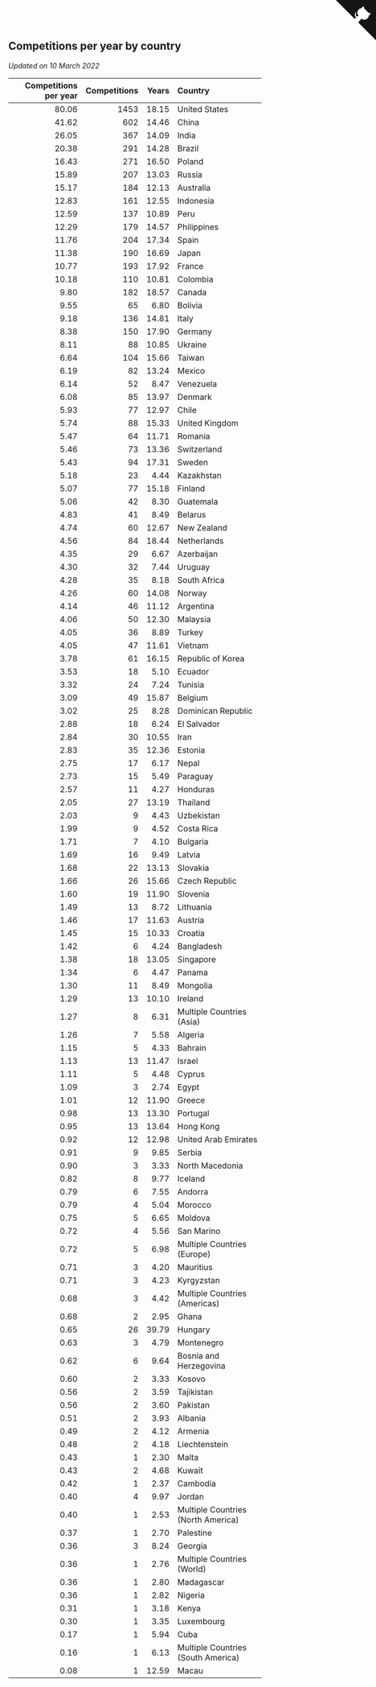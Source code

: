 ## Competitions per year by country

*Updated on 10 March 2022*

| Competitions per year | Competitions | Years | Country |
| ---: | ---: | ---: | :--- |
| 80.06 | 1453 | 18.15 | United States |
| 41.62 | 602 | 14.46 | China |
| 26.05 | 367 | 14.09 | India |
| 20.38 | 291 | 14.28 | Brazil |
| 16.43 | 271 | 16.50 | Poland |
| 15.89 | 207 | 13.03 | Russia |
| 15.17 | 184 | 12.13 | Australia |
| 12.83 | 161 | 12.55 | Indonesia |
| 12.59 | 137 | 10.89 | Peru |
| 12.29 | 179 | 14.57 | Philippines |
| 11.76 | 204 | 17.34 | Spain |
| 11.38 | 190 | 16.69 | Japan |
| 10.77 | 193 | 17.92 | France |
| 10.18 | 110 | 10.81 | Colombia |
| 9.80 | 182 | 18.57 | Canada |
| 9.55 | 65 | 6.80 | Bolivia |
| 9.18 | 136 | 14.81 | Italy |
| 8.38 | 150 | 17.90 | Germany |
| 8.11 | 88 | 10.85 | Ukraine |
| 6.64 | 104 | 15.66 | Taiwan |
| 6.19 | 82 | 13.24 | Mexico |
| 6.14 | 52 | 8.47 | Venezuela |
| 6.08 | 85 | 13.97 | Denmark |
| 5.93 | 77 | 12.97 | Chile |
| 5.74 | 88 | 15.33 | United Kingdom |
| 5.47 | 64 | 11.71 | Romania |
| 5.46 | 73 | 13.36 | Switzerland |
| 5.43 | 94 | 17.31 | Sweden |
| 5.18 | 23 | 4.44 | Kazakhstan |
| 5.07 | 77 | 15.18 | Finland |
| 5.06 | 42 | 8.30 | Guatemala |
| 4.83 | 41 | 8.49 | Belarus |
| 4.74 | 60 | 12.67 | New Zealand |
| 4.56 | 84 | 18.44 | Netherlands |
| 4.35 | 29 | 6.67 | Azerbaijan |
| 4.30 | 32 | 7.44 | Uruguay |
| 4.28 | 35 | 8.18 | South Africa |
| 4.26 | 60 | 14.08 | Norway |
| 4.14 | 46 | 11.12 | Argentina |
| 4.06 | 50 | 12.30 | Malaysia |
| 4.05 | 36 | 8.89 | Turkey |
| 4.05 | 47 | 11.61 | Vietnam |
| 3.78 | 61 | 16.15 | Republic of Korea |
| 3.53 | 18 | 5.10 | Ecuador |
| 3.32 | 24 | 7.24 | Tunisia |
| 3.09 | 49 | 15.87 | Belgium |
| 3.02 | 25 | 8.28 | Dominican Republic |
| 2.88 | 18 | 6.24 | El Salvador |
| 2.84 | 30 | 10.55 | Iran |
| 2.83 | 35 | 12.36 | Estonia |
| 2.75 | 17 | 6.17 | Nepal |
| 2.73 | 15 | 5.49 | Paraguay |
| 2.57 | 11 | 4.27 | Honduras |
| 2.05 | 27 | 13.19 | Thailand |
| 2.03 | 9 | 4.43 | Uzbekistan |
| 1.99 | 9 | 4.52 | Costa Rica |
| 1.71 | 7 | 4.10 | Bulgaria |
| 1.69 | 16 | 9.49 | Latvia |
| 1.68 | 22 | 13.13 | Slovakia |
| 1.66 | 26 | 15.66 | Czech Republic |
| 1.60 | 19 | 11.90 | Slovenia |
| 1.49 | 13 | 8.72 | Lithuania |
| 1.46 | 17 | 11.63 | Austria |
| 1.45 | 15 | 10.33 | Croatia |
| 1.42 | 6 | 4.24 | Bangladesh |
| 1.38 | 18 | 13.05 | Singapore |
| 1.34 | 6 | 4.47 | Panama |
| 1.30 | 11 | 8.49 | Mongolia |
| 1.29 | 13 | 10.10 | Ireland |
| 1.27 | 8 | 6.31 | Multiple Countries (Asia) |
| 1.26 | 7 | 5.58 | Algeria |
| 1.15 | 5 | 4.33 | Bahrain |
| 1.13 | 13 | 11.47 | Israel |
| 1.11 | 5 | 4.48 | Cyprus |
| 1.09 | 3 | 2.74 | Egypt |
| 1.01 | 12 | 11.90 | Greece |
| 0.98 | 13 | 13.30 | Portugal |
| 0.95 | 13 | 13.64 | Hong Kong |
| 0.92 | 12 | 12.98 | United Arab Emirates |
| 0.91 | 9 | 9.85 | Serbia |
| 0.90 | 3 | 3.33 | North Macedonia |
| 0.82 | 8 | 9.77 | Iceland |
| 0.79 | 6 | 7.55 | Andorra |
| 0.79 | 4 | 5.04 | Morocco |
| 0.75 | 5 | 6.65 | Moldova |
| 0.72 | 4 | 5.56 | San Marino |
| 0.72 | 5 | 6.98 | Multiple Countries (Europe) |
| 0.71 | 3 | 4.20 | Mauritius |
| 0.71 | 3 | 4.23 | Kyrgyzstan |
| 0.68 | 3 | 4.42 | Multiple Countries (Americas) |
| 0.68 | 2 | 2.95 | Ghana |
| 0.65 | 26 | 39.79 | Hungary |
| 0.63 | 3 | 4.79 | Montenegro |
| 0.62 | 6 | 9.64 | Bosnia and Herzegovina |
| 0.60 | 2 | 3.33 | Kosovo |
| 0.56 | 2 | 3.59 | Tajikistan |
| 0.56 | 2 | 3.60 | Pakistan |
| 0.51 | 2 | 3.93 | Albania |
| 0.49 | 2 | 4.12 | Armenia |
| 0.48 | 2 | 4.18 | Liechtenstein |
| 0.43 | 1 | 2.30 | Malta |
| 0.43 | 2 | 4.68 | Kuwait |
| 0.42 | 1 | 2.37 | Cambodia |
| 0.40 | 4 | 9.97 | Jordan |
| 0.40 | 1 | 2.53 | Multiple Countries (North America) |
| 0.37 | 1 | 2.70 | Palestine |
| 0.36 | 3 | 8.24 | Georgia |
| 0.36 | 1 | 2.76 | Multiple Countries (World) |
| 0.36 | 1 | 2.80 | Madagascar |
| 0.36 | 1 | 2.82 | Nigeria |
| 0.31 | 1 | 3.18 | Kenya |
| 0.30 | 1 | 3.35 | Luxembourg |
| 0.17 | 1 | 5.94 | Cuba |
| 0.16 | 1 | 6.13 | Multiple Countries (South America) |
| 0.08 | 1 | 12.59 | Macau |


<a href="https://github.com/jonatanklosko/wca_statistics" class="github-corner" aria-label="View source on Github"><svg width="80" height="80" viewBox="0 0 250 250" style="fill:#151513; color:#fff; position: absolute; top: 0; border: 0; right: 0;" aria-hidden="true"><path d="M0,0 L115,115 L130,115 L142,142 L250,250 L250,0 Z"></path><path d="M128.3,109.0 C113.8,99.7 119.0,89.6 119.0,89.6 C122.0,82.7 120.5,78.6 120.5,78.6 C119.2,72.0 123.4,76.3 123.4,76.3 C127.3,80.9 125.5,87.3 125.5,87.3 C122.9,97.6 130.6,101.9 134.4,103.2" fill="currentColor" style="transform-origin: 130px 106px;" class="octo-arm"></path><path d="M115.0,115.0 C114.9,115.1 118.7,116.5 119.8,115.4 L133.7,101.6 C136.9,99.2 139.9,98.4 142.2,98.6 C133.8,88.0 127.5,74.4 143.8,58.0 C148.5,53.4 154.0,51.2 159.7,51.0 C160.3,49.4 163.2,43.6 171.4,40.1 C171.4,40.1 176.1,42.5 178.8,56.2 C183.1,58.6 187.2,61.8 190.9,65.4 C194.5,69.0 197.7,73.2 200.1,77.6 C213.8,80.2 216.3,84.9 216.3,84.9 C212.7,93.1 206.9,96.0 205.4,96.6 C205.1,102.4 203.0,107.8 198.3,112.5 C181.9,128.9 168.3,122.5 157.7,114.1 C157.9,116.9 156.7,120.9 152.7,124.9 L141.0,136.5 C139.8,137.7 141.6,141.9 141.8,141.8 Z" fill="currentColor" class="octo-body"></path></svg></a><style>.github-corner:hover .octo-arm{animation:octocat-wave 560ms ease-in-out}@keyframes octocat-wave{0%,100%{transform:rotate(0)}20%,60%{transform:rotate(-25deg)}40%,80%{transform:rotate(10deg)}}@media (max-width:500px){.github-corner:hover .octo-arm{animation:none}.github-corner .octo-arm{animation:octocat-wave 560ms ease-in-out}}</style>
